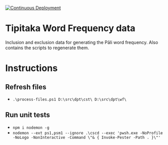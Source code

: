 [![Continuous Deployment](https://github.com/digitalpalitools/wordFreq/workflows/Continuous%20Deployment/badge.svg)](https://github.com/digitalpalitools/wordFreq/actions?query=workflow%3A%22Continuous+Deployment%22)

# Tipitaka Word Frequency data

Inclusion and exclusion data for generating the Pāli word frequency. Also contains the scripts to regenerate them.

# Instructions

## Refresh files

- ```.\process-files.ps1 D:\src\dpt\cst\ D:\src\dpt\wf\```

## Run unit tests

- ```npm i nodemon -g```
- ```nodemon --ext ps1,psm1 --ignore .\cscd --exec 'pwsh.exe -NoProfile -NoLogo -NonInteractive -Command \"& { Invoke-Pester -Path . }\"'```
